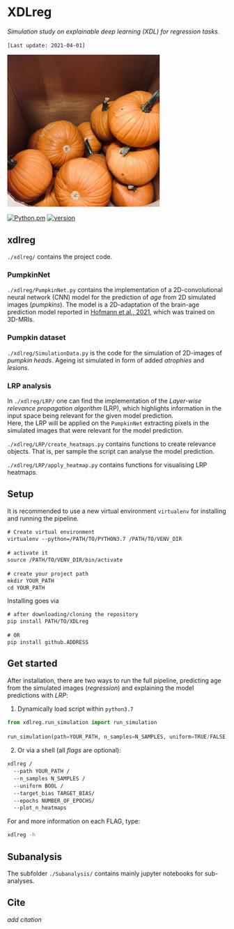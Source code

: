 # XDLreg

*Simulation study on explainable deep learning (XDL) for regression tasks.*

`[Last update: 2021-04-01]`

<img src="Pumpkin.jpg" alt="PumpkinNet" width="350">

[![Python.pm](https://img.shields.io/badge/python->3.5-brightgreen.svg?maxAge=259200)](#) [![version](https://img.shields.io/badge/version-1.0.0-yellow.svg?maxAge=259200)](#)

## xdlreg
`./xdlreg/` contains the project code.

### PumpkinNet
`./xdlreg/PumpkinNet.py` contains the implementation of a 2D-convolutional neural network (CNN) model for the prediction of *age* from 2D simulated images (*pumpkins*). The model is a 2D-adaptation of the brain-age prediction model reported in [Hofmann et al., 2021](DOI), which was trained on 3D-MRIs.

### Pumpkin dataset
`./xdlreg/SimulationData.py` is the code for the simulation of 2D-images of *pumpkin heads*. Ageing ist simulated in form of added *atrophies* and *lesions*.

### LRP analysis
In `./xdlreg/LRP/` one can find the implementation of the *Layer-wise relevance propagation algorithm* (LRP), which highlights information in the input space being relevant for the given model prediction. <br>
Here, the LRP will be applied on the `PumpkinNet` extracting pixels in the simulated images that were relevant for the model prediction.

`./xdlreg/LRP/create_heatmaps.py` contains functions to create relevance objects. That is, per sample the script can analyse the model prediction.

`./xdlreg/LRP/apply_heatmap.py` contains functions for visualising LRP heatmaps.

## Setup
It is recommended to use a new virtual environment `virtualenv` for installing and running the pipeline.

```console
# Create virtual environment
virtualenv --python=/PATH/TO/PYTHON3.7 /PATH/TO/VENV_DIR

# activate it
source /PATH/TO/VENV_DIR/bin/activate

# create your project path
mkdir YOUR_PATH
cd YOUR_PATH
```

Installing goes via
```console
# after downloading/cloning the repository
pip install PATH/TO/XDLreg

# OR
pip install github.ADDRESS
```

## Get started
After installation, there are two ways to run the full pipeline, predicting age from the simulated images (*regression*) and explaining the model predictions with *LRP*:

1. Dynamically load script within `python3.7`

```python
from xdlreg.run_simulation import run_simulation

run_simulation(path=YOUR_PATH, n_samples=N_SAMPLES, uniform=TRUE/FALSE, target_bias=TARGET_BIAS, epochs=N_EPOCHS, plot_n_heatmaps=N_HEATMAPS_TO_PLOT)

```
2. Or via a shell (all *flags* are optional):

```sh
xdlreg /
  --path YOUR_PATH /
  --n_samples N_SAMPLES /
  --uniform BOOL /
  --target_bias TARGET_BIAS/
  --epochs NUMBER_OF_EPOCHS/
  --plot_n_heatmaps
```
For and more information on each FLAG, type:
```sh
xdlreg -h
```

## Subanalysis
The subfolder `./Subanalysis/`  contains mainly jupyter notebooks for sub-analyses.

## Cite

*add citation*
